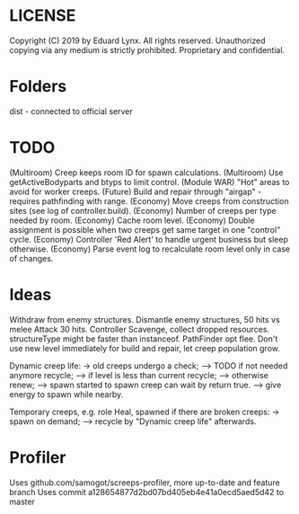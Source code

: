 # LICENSE
Copyright (C) 2019 by Eduard Lynx.
All rights reserved.
Unauthorized copying via any medium is strictly prohibited.
Proprietary and confidential.

# Folders
dist - connected to official server

# TODO
(Multiroom)  Creep keeps room ID for spawn calculations.
(Multiroom)  Use getActiveBodyparts and btyps to limit control.
(Module WAR) "Hot" areas to avoid for worker creeps.
(Future)     Build and repair through "airgap" - requires pathfinding with range.
(Economy)    Move creeps from construction sites (see log of controller.build).
(Economy)    Number of creeps per type needed by room.
(Economy)    Cache room level.
(Economy)    Double assignment is possible when two creeps get same target in one "control" cycle.
(Economy)    Controller 'Red Alert' to handle urgent business but sleep otherwise.
(Economy)    Parse event log to recalculate room level only in case of changes.

# Ideas
Withdraw from enemy structures.
Dismantle enemy structures, 50 hits vs melee Attack 30 hits.
Controller Scavenge, collect dropped resources.
structureType might be faster than instanceof.
PathFinder opt flee.
Don't use new level immediately for build and repair, let creep population grow.

Dynamic creep life:
-> old creeps undergo a check;
--> TODO if not needed anymore recycle;
--> if level is less than current recycle;
--> otherwise renew;
--> spawn started to spawn creep can wait by return true.
--> give energy to spawn while nearby.

Temporary creeps, e.g. role Heal, spawned if there are broken creeps:
-> spawn on demand;
--> recycle by "Dynamic creep life" afterwards.

# Profiler
Uses github.com/samogot/screeps-profiler, more up-to-date and feature branch
Uses commit a128654877d2bd07bd405eb4e41a0ecd5aed5d42 to master
